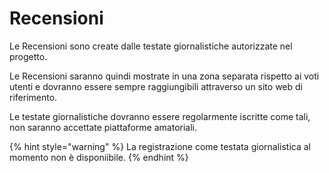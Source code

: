 # Recensioni

Le Recensioni sono create dalle testate giornalistiche autorizzate nel progetto.

Le Recensioni saranno quindi mostrate in una zona separata rispetto ai voti utenti e dovranno essere sempre raggiungibili attraverso un sito web di riferimento.

Le testate giornalistiche dovranno essere regolarmente iscritte come tali, non saranno accettate piattaforme amatoriali.

{% hint style="warning" %}
La registrazione come testata giornalistica al momento non è disponiibile.
{% endhint %}

